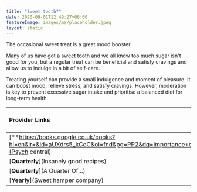 ```yaml
---
title: "Sweet tooth?"
date: 2020-09-01T12:49:27+06:00
featureImage: images/ma/placeholder.jpeg
layout: static
---
```


The occasional sweet treat is a great mood booster

Many of us have got a sweet tooth and we all know too much sugar isn't good for you, but a regular treat can be beneficial and satisfy cravings and allow us to indulge in a bit of self-care. 

Treating yourself can provide a small indulgence and moment of pleasure. It can boost mood, relieve stress, and satisfy cravings. However, moderation is key to prevent excessive sugar intake and prioritise a balanced diet for long-term health.

| Provider Links      | Free or Paid  |  
| :-----------          | :--------------:      |  
| [**https://books.google.co.uk/books?hl=en&lr=&id=aUXdrs5_kCoC&oi=fnd&pg=PP2&dq=Importance+of+family+time&ots=8_uOQ1WtE1&sig=Pus9EECmAH7pHygYDEw9MjKubjo&redir_esc=y#v=onepage&q=Importance%20of%20family%20time&f=false**](Psych central) | Online | 
| [**Quarterly**](Insanely good recipes) | Online | 
| [**Quarterly**](A Quarter Of...) | Online | 
| [**Yearly**](Sweet hamper company) |  | 
  

<br/><br/>






